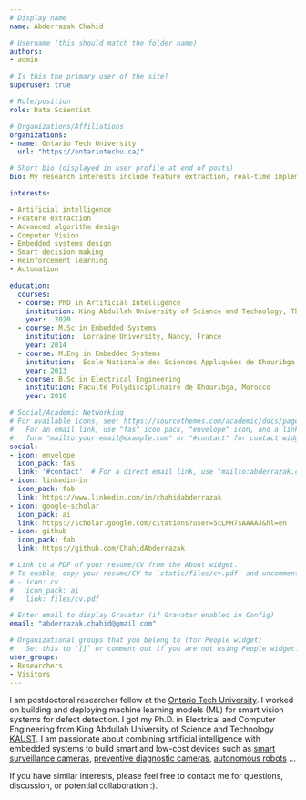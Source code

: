 ```yaml
---
# Display name
name: Abderrazak Chahid

# Username (this should match the folder name)
authors:
- admin

# Is this the primary user of the site?
superuser: true

# Role/position
role: Data Scientist 

# Organizations/Affiliations
organizations:
- name: Ontario Tech University
  url: "https://ontariotechu.ca/"

# Short bio (displayed in user profile at end of posts)
bio: My research interests include feature extraction, real-time implementation of smart decision making systems.

interests:

- Artificial intelligence
- Feature extraction
- Advanced algorithm design
- Computer Vision
- Embedded systems design
- Smart decision making
- Reinforcement learning
- Automation

education:
  courses:
  - course: PhD in Artificial Intelligence
    institution: King Abdullah University of Science and Technology, Thuwal, KSA
    year:  2020
  - course: M.Sc in Embedded Systems
    institution:  Lorraine University, Nancy, France
    year: 2014
  - course: M.Eng in Embedded Systems
    institution:  École Nationale des Sciences Appliquées de Khouribga, Morocco
    year: 2013
  - course: B.Sc in Electrical Engineering
    institution: Faculté Polydisciplinaire de Khouribga, Morocco
    year: 2010

# Social/Academic Networking
# For available icons, see: https://sourcethemes.com/academic/docs/page-builder/#icons
#   For an email link, use "fas" icon pack, "envelope" icon, and a link in the
#   form "mailto:your-email@example.com" or "#contact" for contact widget.
social:
- icon: envelope
  icon_pack: fas
  link: '#contact'  # For a direct email link, use "mailto:abderrazak.chahid@gmail.com".
- icon: linkedin-in
  icon_pack: fab
  link: https://www.linkedin.com/in/chahidabderrazak
- icon: google-scholar
  icon_pack: ai
  link: https://scholar.google.com/citations?user=5cLMH7sAAAAJ&hl=en
- icon: github
  icon_pack: fab
  link: https://github.com/ChahidAbderrazak

# Link to a PDF of your resume/CV from the About widget.
# To enable, copy your resume/CV to `static/files/cv.pdf` and uncomment the lines below.
# - icon: cv
#   icon_pack: ai
#   link: files/cv.pdf

# Enter email to display Gravatar (if Gravatar enabled in Config)
email: "abderrazak.chahid@gmail.com"

# Organizational groups that you belong to (for People widget)
#   Set this to `[]` or comment out if you are not using People widget.
user_groups:
- Researchers
- Visitors
---
```


I am postdoctoral researcher  fellow  at the [Ontario Tech University](https://ontariotechu.ca/). I worked on building and deploying machine learning models (ML) for smart vision systems for defect detection. I got my Ph.D. in  Electrical and Computer Engineering from  King Abdullah University of Science and Technology [KAUST](https://cemse.kaust.edu.sa/emang/people/person/abderrazak-chahid). 
I am passionate about combining artificial intelligence with embedded systems to build smart and low-cost devices such as [smart surveillance cameras](https://www.youtube.com/watch?v=QcCjmWwEUgg), [preventive diagnostic cameras](https://www.youtube.com/watch?v=mHBSRPkFnDI), [autonomous robots](https://www.youtube.com/watch?v=P9zmerD04Hk) ...

If you have similar interests, please feel free to contact me for questions, discussion, or potential collaboration :).
